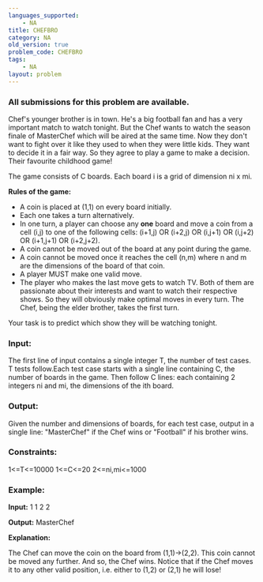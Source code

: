 ```yaml
---
languages_supported:
    - NA
title: CHEFBRO
category: NA
old_version: true
problem_code: CHEFBRO
tags:
    - NA
layout: problem
---
```

###  All submissions for this problem are available. 

Chef's younger brother is in town. He's a big football fan and has a very important match to watch tonight. But the Chef wants to watch the season finale of MasterChef which will be aired at the same time. Now they don't want to fight over it like they used to when they were little kids. They want to decide it in a fair way. So they agree to play a game to make a decision. Their favourite childhood game!

The game consists of C boards. Each board i is a grid of dimension ni x mi.

**Rules of the game:**

- A coin is placed at (1,1) on every board initially.
- Each one takes a turn alternatively.
- In one turn, a player can choose any **one** board and move a coin from a cell (i,j) to one of the following cells: (i+1,j) OR (i+2,j) OR (i,j+1) OR (i,j+2) OR (i+1,j+1) OR (i+2,j+2).
- A coin cannot be moved out of the board at any point during the game.
- A coin cannot be moved once it reaches the cell (n,m) where n and m are the dimensions of the board of that coin.
- A player MUST make one valid move.
- The player who makes the last move gets to watch TV.
Both of them are passionate about their interests and want to watch their respective shows. So they will obviously make optimal moves in every turn. The Chef, being the elder brother, takes the first turn.

Your task is to predict which show they will be watching tonight.

### Input:

The first line of input contains a single integer T, the number of test cases. T tests follow.Each test case starts with a single line containing C, the number of boards in the game. Then follow C lines: each containing 2 integers ni and mi, the dimensions of the ith board.

### Output:

Given the number and dimensions of boards, for each test case, output in a single line: "MasterChef" if the Chef wins or "Football" if his brother wins.

### Constraints:

1<=T<=10000
 1<=C<=20
 2<=ni,mi<=1000

### Example:

**Input:**
 1
 1
 2 2

 **Output:**
 MasterChef

 **Explanation:**

The Chef can move the coin on the board from (1,1)->(2,2). This coin cannot be moved any further. And so, the Chef wins. Notice that if the Chef moves it to any other valid position, i.e. either to (1,2) or (2,1) he will lose!
